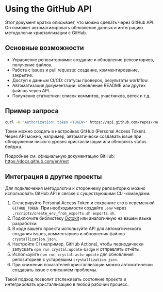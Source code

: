 # Using the GitHub API

Этот документ кратко описывает, что можно сделать через GitHub API. Он поможет автоматизировать обновление данных и интеграцию методологии кристаллизации с GitHub.

## Основные возможности

- Управление репозиториями: создание и обновление репозиториев, получение файлов.
- Работа с issues и pull requests: создание, комментирование, закрытие.
- Доступ к данным CI/CD: статусы проверок, результаты workflow.
- Автоматизация документации: обновление README или других файлов через API.
- Получение статистики: список коммитов, участников, веток и т.д.

## Пример запроса

```bash
curl -H "Authorization: token <TOKEN>" https://api.github.com/repos/<owner>/<repo>/issues
```

Токен можно создать в настройках GitHub (Personal Access Token). Через API можно, например, автоматически создавать issue при обнаружении низкого уровня кристаллизации или обновлять status бейджа.

Подробнее см. официальную документацию GitHub: <https://docs.github.com/en/rest>

## Интеграция в другие проекты

Для подключения методологии к стороннему репозиторию можно использовать GitHub API в связке с существующими CLI-командами.

1. Сгенерируйте Personal Access Token и сохраните его в переменной `GITHUB_TOKEN`. При необходимости создайте `.env` через `./scripts/create_env_from_exports.sh exports.sh`.
2. Подключите библиотеку [Octokit](https://github.com/octokit/octokit.js) или аналогичную на вашем языке разработки.
3. В коде вашего проекта используйте API для автоматического создания issues, комментариев и обновления файлов `crystallization.json`.
4. Настройте CI (например, GitHub Actions), чтобы периодически запускать `npm run crystal:update-badge` и отправлять отчёты.
5. Используйте `npm run crystal:auto-update` для обновления репозиториев с устаревшим `crystallization.json`.
6. При снижении показателей кристаллизации можно автоматически создавать issue с описанием проблемы.

Такой подход позволит отслеживать состояние проекта и интегрировать кристаллизацию в любой рабочий процесс.
